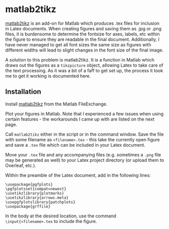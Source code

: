 # matlab2tikz

[matlab2tikz](https://github.com/matlab2tikz/matlab2tikz) is an add-on for Matlab which produces .tex files for inclusion in Latex documents. When creating figures and saving them as .jpg or .png files, it is burdensome to determine the fontsize for axes, labels, etc within the figure to ensure they are readable in the final document. Additionally, I have never managed to get all font sizes the same size as figures with different widths will lead to slight changes in the font size of the final image.

A solution to this problem is matlab2tikz. It is a function in Matlab which draws out the figures as a `tikzpicture` object, allowing Latex to take care of the text processing. As it was a bit of a faff to get set up, the process it took me to get it working is documented here.

## Installation

Install [matlab2tikz](https://www.mathworks.com/matlabcentral/fileexchange/22022-matlab2tikz-matlab2tikz) from the Matlab FileExchange.

Plot your figures in Matlab. Note that I experienced a few issues when using certain features - the workarounds I came up with are listed on the next page.

Call `matlab2tikz` either in the script or in the command window. Save the file with some filename as `<filename>.tex` - this take the currently open figure and save a `.tex` file which can be included in your Latex document.

Move your `.tex` file and any accompanying files (e.g. sometimes a `.png` file may be generated as well) to your Latex project directory (or upload them to Overleaf, etc.).

Within the preamble of the Latex document, add in the following lines:

```
\usepackage{pgfplots}
\pgfplotsset{compat=newest}
\usetikzlibrary{plotmarks}
\usetikzlibrary{arrows.meta}
\usepgfplotslibrary{patchplots}
\usepackage{grffile}
```

In the body at the desired location, use the command `\input{<filename>.tex` to include the figure.